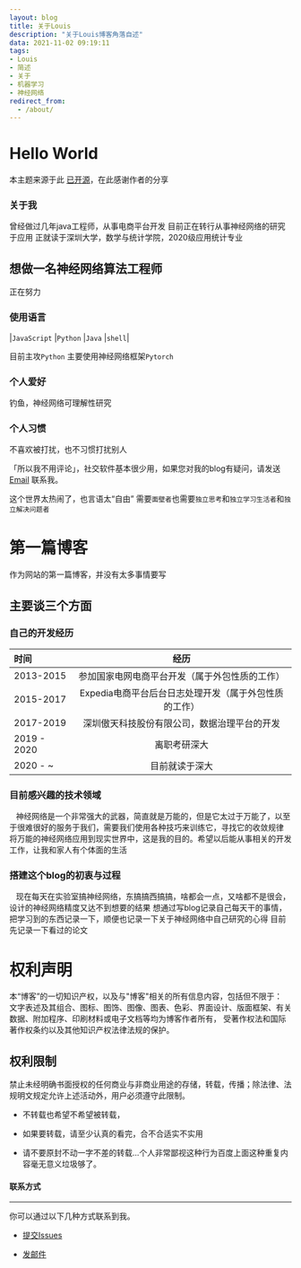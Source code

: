 ```yaml
---
layout: blog
title: 关于Louis
description: "关于Louis博客角落自述"
data: 2021-11-02 09:19:11
tags: 
- Louis
- 简述
- 关于
- 机器学习
- 神经网络
redirect_from:
  - /about/
---
```


# Hello World
 
本主题来源于此 [已开源](https://github.com/Liberxue/liberxue.github.io)，在此感谢作者的分享

 
 

 
### 关于我
曾经做过几年java工程师，从事电商平台开发
目前正在转行从事神经网络的研究于应用
正就读于深圳大学，数学与统计学院，2020级应用统计专业


## 想做一名神经网络算法工程师

正在努力

### 使用语言

|``JavaScript`` |``Python`` |``Java`` |``shell``|
 

 目前主攻``Python``
 主要使用神经网络框架``Pytorch``
  
### 个人爱好

 钓鱼，神经网络可理解性研究


### 个人习惯
 
不喜欢被打扰，也不习惯打扰别人
 
「所以我不用评论」，社交软件基本很少用，如果您对我的blog有疑问，请发送[Email](mailto:v.cafebabe@gmail.com) 联系我。
 
这个世界太热闹了，也言语太“自由” 需要`面壁者`也需要`独立思考`和`独立学习生活者`和`独立解决问题者`
 
 
# 第一篇博客
 
作为网站的第一篇博客，并没有太多事情要写

 
## 主要谈三个方面
 
### 自己的开发经历
| 时间 | 经历 |
| :-------- | :-------: |
| 2013-2015 | 参加国家电网电商平台开发（属于外包性质的工作）|
| 2015-2017 | Expedia电商平台后台日志处理开发（属于外包性质的工作）|
| 2017-2019 | 深圳傲天科技股份有限公司，数据治理平台的开发 |
| 2019 - 2020 | 离职考研深大 |
| 2020 - ~ | 目前就读于深大 |


### 目前感兴趣的技术领域

&nbsp; &nbsp;神经网络是一个非常强大的武器，简直就是万能的，但是它太过于万能了，以至于很难很好的服务于我们，需要我们使用各种技巧来训练它，寻找它的收敛规律
将万能的神经网络应用到现实世界中，这是我的目的。希望以后能从事相关的开发工作，让我和家人有个体面的生活
 
### 搭建这个blog的初衷与过程
&nbsp; &nbsp;现在每天在实验室搞神经网络，东搞搞西搞搞，啥都会一点，又啥都不是很会，设计的神经网络精度又达不到想要的结果
想通过写blog记录自己每天干的事情，把学习到的东西记录一下，顺便也记录一下关于神经网络中自己研究的心得
目前先记录一下看过的论文


# 权利声明
 
  本“博客”的一切知识产权，以及与"博客"相关的所有信息内容，包括但不限于： 文字表述及其组合、图标、图饰、图像、图表、色彩、界面设计、版面框架、有关数据、附加程序、印刷材料或电子文档等均为博客作者所有， 受著作权法和国际著作权条约以及其他知识产权法律法规的保护。

## 权利限制
 
禁止未经明确书面授权的任何商业与非商业用途的存储，转载，传播；除法律、法规明文规定允许上述活动外，用户必须遵守此限制。
 
* 不转载也希望不希望被转载，
 
* 如果要转载，请至少认真的看完，合不合适实不实用
 
* 请不要原封不动一字不差的转载...个人非常鄙视这种行为百度上面这种重复内容毫无意义垃圾够了。




#### 联系方式
******
 
你可以通过以下几种方式联系到我。

* [提交Issues](https://github.com/7568/7568.github.io/issues)
 
* [发邮件](mailto:v.cafebabe@gmail.com)